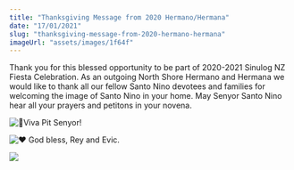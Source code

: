 ```yaml
---
title: "Thanksgiving Message from 2020 Hermano/Hermana"
date: "17/01/2021"
slug: "thanksgiving-message-from-2020-hermano-hermana"
imageUrl: "assets/images/1f64f"
---
```


Thank you for this blessed opportunity to be part of 2020-2021 Sinulog NZ Fiesta Celebration. As an outgoing North Shore Hermano and Hermana we would like to thank all our fellow Santo Nino devotees and families for welcoming the image of Santo Nino in your home. May Senyor Santo Nino hear all your prayers and petitons in your novena.

![🙏](https://mail.google.com/mail/e/1f64f)Viva Pit Senyor!

![❤](https://mail.google.com/mail/e/2764)️ God bless, Rey and Evic.

[![](https://i0.wp.com/santonino-nz.org/wp-content/uploads/2021/01/Hermana.jpg?resize=581%2C401&ssl=1)](https://i0.wp.com/santonino-nz.org/wp-content/uploads/2021/01/Hermana.jpg?ssl=1)